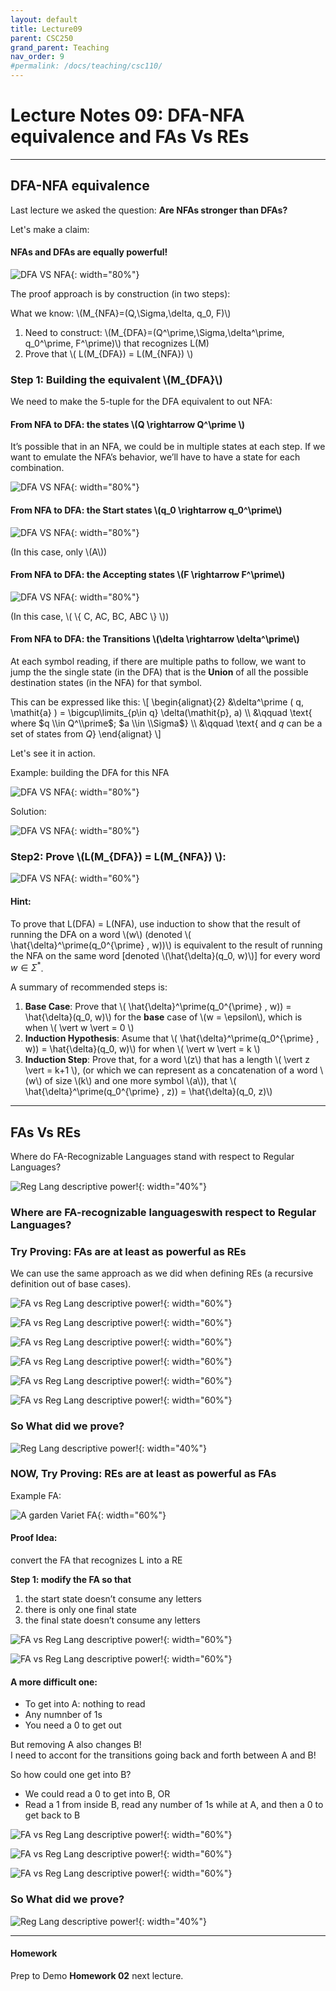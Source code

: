 ```yaml
---
layout: default
title: Lecture09
parent: CSC250
grand_parent: Teaching
nav_order: 9
#permalink: /docs/teaching/csc110/
---  
```



Lecture Notes 09:  DFA-NFA equivalence and FAs Vs REs
=======================================

  

  

* * *

  

DFA-NFA equivalence
-------------------

Last lecture we asked the question: **Are NFAs stronger than DFAs?**  
  

  
Let's make a claim:  
  

#### NFAs and DFAs are equally powerful!

  
  
![DFA VS NFA](../../../assets/images/csc250/lecture08/NFA-DFA-Equal.png){: width="80%"}  
  
The proof approach is by construction (in two steps):  
  
What we know: \\(M_{NFA}=(Q,\\Sigma,\\delta, q_0, F)\\)

1.  Need to construct: \\(M_{DFA}=(Q^\\prime,\\Sigma,\\delta^\\prime, q_0^\\prime, F^\\prime)\\) that recognizes L(M)
2.  Prove that \\( L(M_{DFA}) = L(M_{NFA}) \\)

  
  

### Step 1: Building the equivalent \\(M_{DFA}\\)

We need to make the 5-tuple for the DFA equivalent to out NFA:  
  

#### From NFA to DFA: the states \\(Q \\rightarrow Q^\\prime \\)

It’s possible that in an NFA, we could be in multiple states at each step. If we want to emulate the NFA’s behavior, we’ll have to have a state for each combination.  
  
![DFA VS NFA](../../../assets/images/csc250/lecture08/NFA-DFA-Equal-states.png){: width="80%"}  
  
  
  

#### From NFA to DFA: the Start states \\(q\_0 \\rightarrow q\_0^\\prime\\)

  
  
![DFA VS NFA](../../../assets/images/csc250/lecture08/NFA-DFA-Equal-start-states.png){: width="80%"}  
  
(In this case, only \\(A\\))  
  
  
  

#### From NFA to DFA: the Accepting states \\(F \\rightarrow F^\\prime\\)

  
  
![DFA VS NFA](../../../assets/images/csc250/lecture08/NFA-DFA-Equal-final-states.png){: width="80%"}  
  
(In this case, \\( \\{ C, AC, BC, ABC \\} \\))  
  
  
  

#### From NFA to DFA: the Transitions \\(\\delta \\rightarrow \\delta^\\prime\\)

At each symbol reading, if there are multiple paths to follow, we want to jump the the single state (in the DFA) that is the **Union** of all the possible destination states (in the NFA) for that symbol.  
  
This can be expressed like this: \\\[ \\begin{alignat}{2} &\\delta^\\prime ( q, \\mathit{a} ) = \\bigcup\\limits_{p\\in q} \\delta(\\mathit{p}, a) \\\ &\\qquad \\text{ where $q \\in Q^\\prime$; $a \\in \\Sigma$} \\\ &\\qquad \\text{ and $q$ can be a set of states from $Q$} \\end{alignat} \\\]  
  
Let's see it in action.  
  

Example: building the DFA for this NFA  
  
  
  
![DFA VS NFA](../../../assets/images/csc250/lecture08/NFA-DFA-Equal-transitions-pre.png){: width="80%"}  
  
Solution:

  
  
![DFA VS NFA](../../../assets/images/csc250/lecture08/NFA-DFA-Equal-transitions.png){: width="80%"}  
  

  

### Step2: Prove \\(L(M_{DFA}) = L(M_{NFA}) \\):

  
  
![DFA VS NFA](../../../assets/images/csc250/lecture08/Lang-DFA-is-Lang-NFA.png){: width="60%"}  
  

#### Hint:

To prove that L(DFA) = L(NFA), use induction to show that the result of running the DFA on a word \\(w\\) (denoted \\( \\hat{\\delta}^\\prime(q\_0^{\\prime} , w))\\) is equivalent to the result of running the NFA on the same word \[denoted \\(\\hat{\\delta}(q\_0, w)\\)\] for every word $w \in \Sigma^*$.  

A summary of recommended steps is:  

1.  **Base Case**: Prove that \\( \\hat{\\delta}^\\prime(q\_0^{\\prime} , w)) = \\hat{\\delta}(q\_0, w)\\) for the **base** case of \\(w = \\epsilon\\), which is when \\( \\vert w \\vert = 0 \\)
2.  **Induction Hypothesis**: Asume that \\( \\hat{\\delta}^\\prime(q\_0^{\\prime} , w)) = \\hat{\\delta}(q\_0, w)\\) for when \\( \\vert w \\vert = k \\)
3.  **Induction Step**: Prove that, for a word \\(z\\) that has a length \\( \\vert z \\vert = k+1 \\), (or which we can represent as a concatenation of a word \\(w\\) of size \\(k\\) and one more symbol \\(a\\)), that \\( \\hat{\\delta}^\\prime(q\_0^{\\prime} , z)) = \\hat{\\delta}(q\_0, z)\\)


  

* * *

  

FAs Vs REs
----------

Where do FA-Recognizable Languages stand with respect to Regular Languages?  
  
![Reg Lang descriptive power!](../../../assets/images/csc250/lecture04/regLangs.png){: width="40%"}  
  

### Where are FA-recognizable languageswith respect to Regular Languages?

  
  
  
  

### Try Proving: FAs are at least as powerful as REs

We can use the same approach as we did when defining REs (a recursive definition out of base cases).  
  
  
  
![FA vs Reg Lang descriptive power!](../../../assets/images/csc250/lecture08/FA-vs-REs-1.png){: width="60%"}  
  
  
  
  
  
![FA vs Reg Lang descriptive power!](../../../assets/images/csc250/lecture08/FA-vs-REs-2.png){: width="60%"}  
  
  
  
  
  
![FA vs Reg Lang descriptive power!](../../../assets/images/csc250/lecture08/FA-vs-REs-3.png){: width="60%"}  
  
  
  
  
  
![FA vs Reg Lang descriptive power!](../../../assets/images/csc250/lecture08/FA-vs-REs-4.png){: width="60%"}  
  
  
  
  
  
![FA vs Reg Lang descriptive power!](../../../assets/images/csc250/lecture08/FA-vs-REs-5.png){: width="60%"}  
  
  
  
  
  
![FA vs Reg Lang descriptive power!](../../../assets/images/csc250/lecture08/FA-vs-REs-6.png){: width="60%"}  
  

### So What did we prove?

  
  
  
  
![Reg Lang descriptive power!](../../../assets/images/csc250/lecture08/FA-atLeast-REs.png){: width="40%"}  
  
  
  

### NOW, Try Proving: REs are at least as powerful as FAs

Example FA:  
  

![A garden Variet FA](../../../assets/images/csc250/lecture08/baseFA.png){: width="60%"}

  
  
  
  

#### Proof Idea:

convert the FA that recognizes L into a RE  
  
**Step 1: modify the FA so that**

1.  the start state doesn’t consume any letters
2.  there is only one final state
3.  the final state doesn’t consume any letters

  
  
  
  
![FA vs Reg Lang descriptive power!](../../../assets/images/csc250/lecture08/RE-vs-FAs-1.png){: width="60%"}  
  
  
  
  
  
![FA vs Reg Lang descriptive power!](../../../assets/images/csc250/lecture08/RE-vs-FAs-2a.png){: width="60%"}  
  

#### A more difficult one:

* To get into A: nothing to read
* Any numnber of 1s
* You need a 0 to get out

But removing A also changes B!  
I need to accont for the transitions going back and forth between A and B!  
  
So how could one get into B?

* We could read a 0 to get into B, OR
* Read a 1 from inside B, read any number of 1s while at A, and then a 0 to get back to B

  
  
  
  
![FA vs Reg Lang descriptive power!](../../../assets/images/csc250/lecture08/RE-vs-FAs-2b.png){: width="60%"}  
  
  
  
  
  
![FA vs Reg Lang descriptive power!](../../../assets/images/csc250/lecture08/RE-vs-FAs-2c.png){: width="60%"}  
  
  
  
  
  
![FA vs Reg Lang descriptive power!](../../../assets/images/csc250/lecture08/RE-vs-FAs-2d.png){: width="60%"}  
  

### So What did we prove?

  
  
  
  
![Reg Lang descriptive power!](../../../assets/images/csc250/lecture08/FA-equal-REs.png){: width="40%"}  
  

  

* * *

  

#### Homework


Prep to Demo **Homework 02** next lecture.